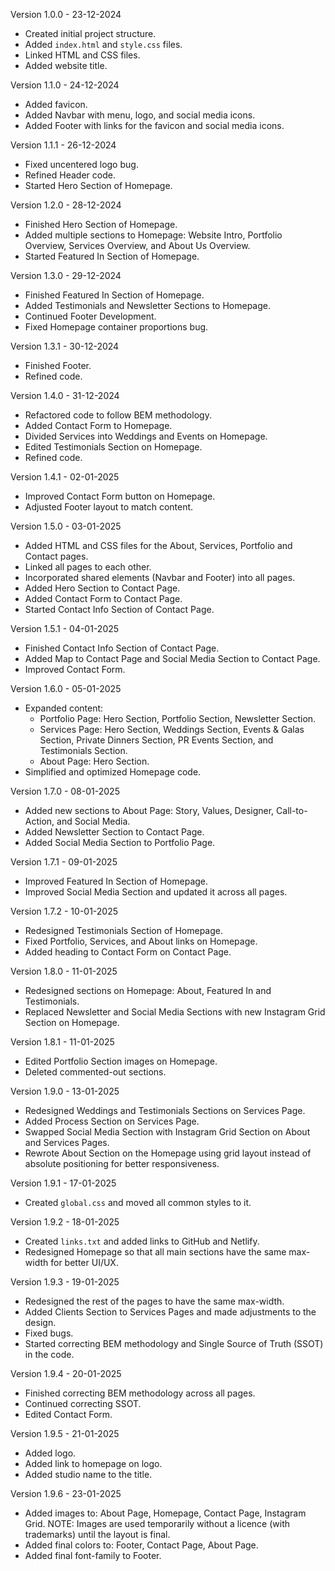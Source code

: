 Version 1.0.0 - 23-12-2024

- Created initial project structure.
- Added `index.html` and `style.css` files.
- Linked HTML and CSS files.
- Added website title.

Version 1.1.0 - 24-12-2024

- Added favicon.
- Added Navbar with menu, logo, and social media icons.
- Added Footer with links for the favicon and social media icons.

Version 1.1.1 - 26-12-2024

- Fixed uncentered logo bug.
- Refined Header code.
- Started Hero Section of Homepage.

Version 1.2.0 - 28-12-2024

- Finished Hero Section of Homepage.
- Added multiple sections to Homepage: Website Intro, Portfolio Overview, Services Overview, and About Us Overview.
- Started Featured In Section of Homepage.

Version 1.3.0 - 29-12-2024

- Finished Featured In Section of Homepage.
- Added Testimonials and Newsletter Sections to Homepage.
- Continued Footer Development.
- Fixed Homepage container proportions bug.

Version 1.3.1 - 30-12-2024

- Finished Footer.
- Refined code.

Version 1.4.0 - 31-12-2024

- Refactored code to follow BEM methodology.
- Added Contact Form to Homepage.
- Divided Services into Weddings and Events on Homepage.
- Edited Testimonials Section on Homepage.
- Refined code.

Version 1.4.1 - 02-01-2025

- Improved Contact Form button on Homepage.
- Adjusted Footer layout to match content.

Version 1.5.0 - 03-01-2025

- Added HTML and CSS files for the About, Services, Portfolio and Contact pages.
- Linked all pages to each other.
- Incorporated shared elements (Navbar and Footer) into all pages.
- Added Hero Section to Contact Page.
- Added Contact Form to Contact Page.
- Started Contact Info Section of Contact Page.

Version 1.5.1 - 04-01-2025

- Finished Contact Info Section of Contact Page.
- Added Map to Contact Page and Social Media Section to Contact Page.
- Improved Contact Form.

Version 1.6.0 - 05-01-2025

- Expanded content:
  - Portfolio Page: Hero Section, Portfolio Section, Newsletter Section.
  - Services Page: Hero Section, Weddings Section, Events & Galas Section, Private Dinners Section, PR Events Section, and Testimonials Section.
  - About Page: Hero Section.
- Simplified and optimized Homepage code.

Version 1.7.0 - 08-01-2025

- Added new sections to About Page: Story, Values, Designer, Call-to-Action, and Social Media.
- Added Newsletter Section to Contact Page.
- Added Social Media Section to Portfolio Page.

Version 1.7.1 - 09-01-2025

- Improved Featured In Section of Homepage.
- Improved Social Media Section and updated it across all pages.

Version 1.7.2 - 10-01-2025

- Redesigned Testimonials Section of Homepage.
- Fixed Portfolio, Services, and About links on Homepage.
- Added heading to Contact Form on Contact Page.

Version 1.8.0 - 11-01-2025

- Redesigned sections on Homepage: About, Featured In and Testimonials.
- Replaced Newsletter and Social Media Sections with new Instagram Grid Section on Homepage.

Version 1.8.1 - 11-01-2025

- Edited Portfolio Section images on Homepage.
- Deleted commented-out sections.

Version 1.9.0 - 13-01-2025

- Redesigned Weddings and Testimonials Sections on Services Page.
- Added Process Section on Services Page.
- Swapped Social Media Section with Instagram Grid Section on About and Services Pages.
- Rewrote About Section on the Homepage using grid layout instead of absolute positioning for better responsiveness.

Version 1.9.1 - 17-01-2025
- Created `global.css` and moved all common styles to it.

Version 1.9.2 - 18-01-2025
- Created `links.txt` and added links to GitHub and Netlify.
- Redesigned Homepage so that all main sections have the same max-width for better UI/UX.

Version 1.9.3 - 19-01-2025
- Redesigned the rest of the pages to have the same max-width.
- Added Clients Section to Services Pages and made adjustments to the design.
- Fixed bugs.
- Started correcting BEM methodology and Single Source of Truth (SSOT) in the code.

Version 1.9.4 - 20-01-2025
- Finished correcting BEM methodology across all pages.
- Continued correcting SSOT. 
- Edited Contact Form.

Version 1.9.5 - 21-01-2025
- Added logo.
- Added link to homepage on logo.
- Added studio name to the title.

Version 1.9.6 - 23-01-2025
- Added images to: About Page, Homepage, Contact Page, Instagram Grid.
NOTE: Images are used temporarily without a licence (with trademarks) until the layout is final. 
- Added final colors to: Footer, Contact Page, About Page. 
- Added final font-family to Footer. 